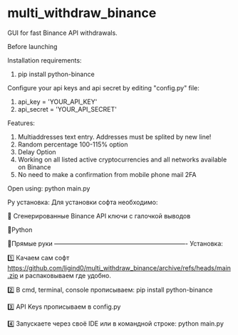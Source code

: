 # multi_withdraw_binance
GUI for fast Binance API withdrawals.

Before launching

Installation requirements:
1. pip install python-binance

Configure your api keys and api secret by editing "config.py" file:

  1. api_key = 'YOUR_API_KEY'
  2. api_secret = 'YOUR_API_SECRET'

Features:
  1. Multiaddresses text entry. Addresses must be splited by new line!
  2. Random percentage 100-115% option
  3. Delay Option
  4. Working on all listed active cryptocurrencies and all networks available on Binance
  5. No need to make a confirmation from mobile phone mail 2FA
  

Open using: python main.py

Ру установка:
Для установки софта необходимо:

🦾 Сгенерированные Binance API ключи с галочкой выводов

🐍Python

🫡Прямые руки
—————————————————————-
Установка:

1️⃣ Качаем сам софт https://github.com/ligind0/multi_withdraw_binance/archive/refs/heads/main.zip и распаковываем где удобно.

2️⃣ В cmd, terminal, console прописываем:
pip install python-binance

3️⃣ API Keys прописываем в config.py

4️⃣ Запускаете через своё IDE или в командной строке: python main.py
